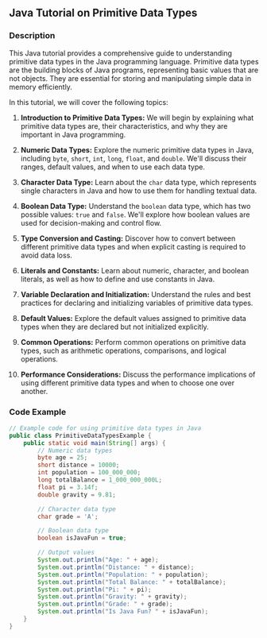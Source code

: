 ## Java Tutorial on Primitive Data Types

### Description

This Java tutorial provides a comprehensive guide to understanding primitive data types in the Java programming language. Primitive data types are the building blocks of Java programs, representing basic values that are not objects. They are essential for storing and manipulating simple data in memory efficiently.

In this tutorial, we will cover the following topics:

1. **Introduction to Primitive Data Types:** We will begin by explaining what primitive data types are, their characteristics, and why they are important in Java programming.

2. **Numeric Data Types:** Explore the numeric primitive data types in Java, including `byte`, `short`, `int`, `long`, `float`, and `double`. We'll discuss their ranges, default values, and when to use each data type.

3. **Character Data Type:** Learn about the `char` data type, which represents single characters in Java and how to use them for handling textual data.

4. **Boolean Data Type:** Understand the `boolean` data type, which has two possible values: `true` and `false`. We'll explore how boolean values are used for decision-making and control flow.

5. **Type Conversion and Casting:** Discover how to convert between different primitive data types and when explicit casting is required to avoid data loss.

6. **Literals and Constants:** Learn about numeric, character, and boolean literals, as well as how to define and use constants in Java.

7. **Variable Declaration and Initialization:** Understand the rules and best practices for declaring and initializing variables of primitive data types.

8. **Default Values:** Explore the default values assigned to primitive data types when they are declared but not initialized explicitly.

9. **Common Operations:** Perform common operations on primitive data types, such as arithmetic operations, comparisons, and logical operations.

10. **Performance Considerations:** Discuss the performance implications of using different primitive data types and when to choose one over another.

### Code Example

```java
// Example code for using primitive data types in Java
public class PrimitiveDataTypesExample {
    public static void main(String[] args) {
        // Numeric data types
        byte age = 25;
        short distance = 10000;
        int population = 100_000_000;
        long totalBalance = 1_000_000_000L;
        float pi = 3.14f;
        double gravity = 9.81;

        // Character data type
        char grade = 'A';

        // Boolean data type
        boolean isJavaFun = true;

        // Output values
        System.out.println("Age: " + age);
        System.out.println("Distance: " + distance);
        System.out.println("Population: " + population);
        System.out.println("Total Balance: " + totalBalance);
        System.out.println("Pi: " + pi);
        System.out.println("Gravity: " + gravity);
        System.out.println("Grade: " + grade);
        System.out.println("Is Java Fun? " + isJavaFun);
    }
}
```